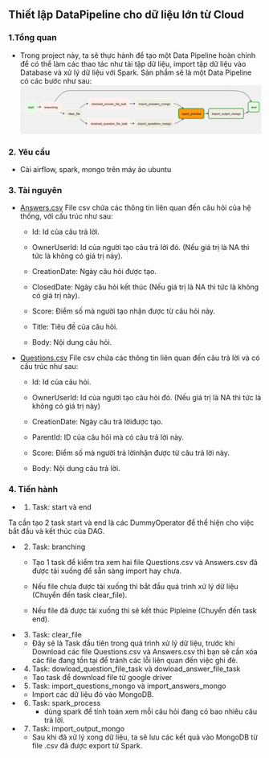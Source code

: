 ## Thiết lập DataPipeline cho dữ liệu lớn từ Cloud
### 1.Tổng quan
- Trong project này, ta sẽ thực hành để tạo một Data Pipeline hoàn chỉnh để có thể làm các thao tác như tải tập dữ liệu, import tập dữ liệu vào Database và xử lý dữ liệu với Spark. Sản phẩm sẽ là một Data Pipeline có các bước như sau:
![dag](images/dag.png)
### 2. Yêu cầu
- Cài airflow, spark, mongo trên máy ảo ubuntu
### 3. Tài nguyên
- [Answers.csv](https://drive.google.com/file/d/1gEU9KojKI3yMybjL0_tYsQnzRlUoBYro/view?usp=sharing)
File csv chứa các thông tin liên quan đến câu hỏi của hệ thống, với cấu trúc như sau:

  - Id: Id của câu trả lời.
  
  - OwnerUserId: Id của người tạo câu trả lời đó. (Nếu giá trị là NA thì tức là không có giá trị này).
  
  - CreationDate: Ngày câu hỏi được tạo.
  
  - ClosedDate: Ngày câu hỏi kết thúc (Nếu giá trị là NA thì tức là không có giá trị này).
  
  - Score: Điểm số mà người tạo nhận được từ câu hỏi này.
  
  - Title: Tiêu đề của câu hỏi.
  
  - Body: Nội dung câu hỏi.
- [Questions.csv](https://drive.google.com/file/d/1yH2lTY3mGOoGEDW1Y2lhzRwDuaZvI1KI/view?usp=sharing)
File csv chứa các thông tin liên quan đến câu trả lời và có cấu trúc như sau:

  - Id: Id của câu hỏi.
  
  - OwnerUserId: Id của người tạo câu hỏi đó. (Nếu giá trị là NA thì tức là không có giá trị này)
  
  - CreationDate: Ngày câu trả lờiđược tạo.
  
  - ParentId: ID của câu hỏi mà có câu trả lời này.
  
  - Score: Điểm số mà người trả lờinhận được từ câu trả lời này.
  
  - Body: Nội dung câu trả lời.
### 4. Tiến hành
- 1.  Task: start và end

Ta cần tạo 2 task start và end là các DummyOperator để thể hiện cho việc bắt đầu và kết thúc của DAG.

- 2. Task: branching

  - Tạo 1 task để kiểm tra xem hai file Questions.csv và Answers.csv đã được tải xuống để sẵn sàng import hay chưa.
  
  - Nếu file chưa được tải xuống thì bắt đầu quá trình xử lý dữ liệu (Chuyển đến task clear_file).
  - Nếu file đã được tải xuống thì sẽ kết thúc Pipleine (Chuyển đến task end).

- 3. Task: clear_file

  - Đây sẽ là Task đầu tiên trong quá trình xử lý dữ liệu, trước khi Download các file Questions.csv và Answers.csv thì bạn sẽ cần xóa các file đang tồn tại để tránh các lỗi liên quan đến việc ghi đè.

- 4. Task: dowload_question_file_task và dowload_answer_file_task
  - Tạo task để download file từ google driver
- 5. Task: import_questions_mongo và import_answers_mongo

  - Import các dữ liệu đó vào MongoDB.
- 6. Task: spark_process
     - dùng spark để tính toán xem mỗi câu hỏi đang có bao nhiêu câu trả lời.
- 7. Task: import_output_mongo

  - Sau khi đã xử lý xong dữ liệu, ta sẽ lưu các kết quả vào MongoDB từ file .csv đã được export từ Spark.
